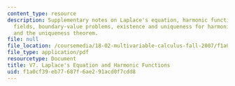 ```yaml
---
content_type: resource
description: Supplementary notes on Laplace's equation, harmonic functions, vector
  fields, boundary-value problems, existence and uniqueness for harmonic functions,
  and the uniqueness theorem.
file: null
file_location: /coursemedia/18-02-multivariable-calculus-fall-2007/f1a0cf39eb77687f6ae291acd0f7cdd8_laplace_eqn.pdf
file_type: application/pdf
resourcetype: Document
title: V7. Laplace's Equation and Harmonic Functions
uid: f1a0cf39-eb77-687f-6ae2-91acd0f7cdd8
---
```

